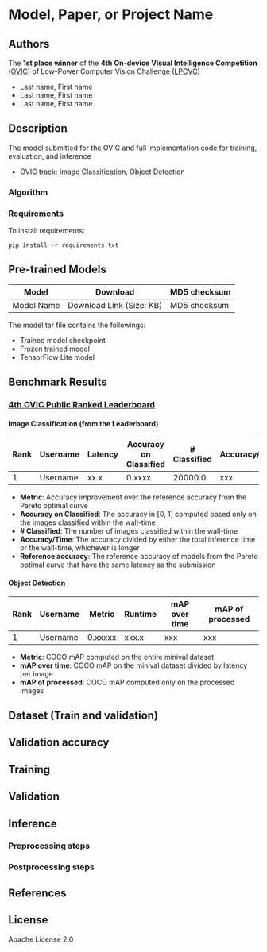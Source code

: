 <!-- 
This is a README.md template we encourage you to use when you release your model.
There are general sections we added to this template for various ML models.
You may need to add or remove a few sections depends on your needs.
-->

# Model, Paper, or Project Name

## Authors
The **1st place winner** of the **4th On-device Visual Intelligence Competition** ([OVIC](https://docs.google.com/document/d/1Rxm_N7dGRyPXjyPIdRwdhZNRye52L56FozDnfYuCi0k/edit#)) of Low-Power Computer Vision Challenge ([LPCVC](https://lpcv.ai/))

* Last name, First name
* Last name, First name
* Last name, First name

## Description
<!-- Provide description of the model -->
The model submitted for the OVIC and full implementation code for training, evaluation, and inference

* OVIC track: Image Classification, Object Detection

### Algorithm
<!-- Provide details of the algorithms used -->

### Requirements
<!-- 
Provide details of the software required 
Describe how to install requirements
-->

To install requirements:

```setup
pip install -r requirements.txt
```

## Pre-trained Models
| Model | Download | MD5 checksum |
|-------|----------|--------------|
| Model Name | Download Link (Size: KB) | MD5 checksum |

The model tar file contains the followings:
* Trained model checkpoint
* Frozen trained model
* TensorFlow Lite model

## Benchmark Results

### [4th OVIC Public Ranked Leaderboard](https://lpcvc.ecn.purdue.edu/score_board_r4/?contest=round4)
#### Image Classification (from the Leaderboard)
|Rank|Username|Latency|Accuracy on Classified|# Classified|Accuracy/Time|Metric|Reference Accuracy|
|-|-|-|-|-|-|-|-|
|1|Username|xx.x|0.xxxx|20000.0|xxx|0.xxxxx|0.xxxxx|

 * **Metric**: Accuracy improvement over the reference accuracy from the Pareto optimal curve
 * **Accuracy on Classified**: The accuracy in [0, 1] computed based only on the images classified within the wall-time
 * **\# Classified**: The number of images classified within the wall-time
 * **Accuracy/Time**: The accuracy divided by either the total inference time or the wall-time, whichever is longer
 * **Reference accuracy**: The reference accuracy of models from the Pareto optimal curve that have the same latency as the submission

#### Object Detection
|Rank|Username|Metric|Runtime|mAP over time|mAP of processed|
|-|-|-|-|-|-|
|1|Username|0.xxxxx|xxx.x|xxx|xxx|
* **Metric**: COCO mAP computed on the entire minival dataset
* **mAP over time**: COCO mAP on the minival dataset divided by latency per image
* **mAP of processed**: COCO mAP computed only on the processed images

## Dataset (Train and validation)

## Validation accuracy

## Training
<!-- Provide detailed training information (preprocessing, hyperparameters, random seeds, and environment) -->

## Validation
<!-- Provide validation script with details of how to reproduce results. -->

## Inference

### Preprocessing steps

### Postprocessing steps

## References
<!-- Link to references -->

## License
Apache License 2.0
